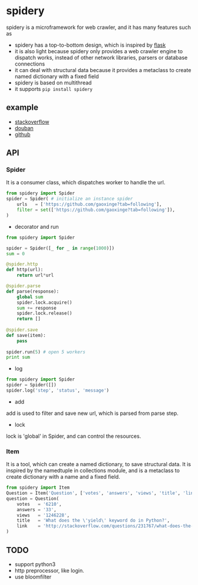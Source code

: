# spidery

spidery is a microframework for web crawler, and it has many features such as
- spidery has a top-to-bottom design, which is inspired by [flask](https://github.com/pallets/flask)
- it is also light because spidery only provides a web crawler engine to dispatch works, instead of other network libraries, parsers or database connections 
- it can deal with structural data because it provides a metaclass to create named dictionary with a fixed field
- spidery is based on multithread
- it supports `pip install spidery`

## example

- [stackoverflow](https://github.com/For-Human/spidery/blob/master/example/stackoverflow.py)
- [douban](https://github.com/For-Human/spidery/blob/master/example/douban.py)
- [github](https://github.com/For-Human/spidery/blob/master/example/github.py)

## API

### Spider

It is a consumer class, which dispatches worker to handle the url.

```python
from spidery import Spider
spider = Spider( # initialize an instance spider
    urls   = ['https://github.com/gaoxinge?tab=following'],
    filter = set(['https://github.com/gaoxinge?tab=following']),
)
```

- decorator and run

```python
from spidery import Spider

spider = Spider([_ for _ in range(1000)])
sum = 0

@spider.http
def http(url):
    return url*url

@spider.parse
def parse(response):
    global sum
    spider.lock.acquire()
    sum += response
    spider.lock.release()
    return []
    
@spider.save
def save(item):
    pass
    
spider.run(5) # open 5 workers
print sum
```

- log

```python
from spidery import Spider
spider = Spider([])
spider.log('step', 'status', 'message')
```

- add

add is used to filter and save new url, which is parsed from parse step.

- lock

lock is 'global' in Spider, and can control the resources.

### Item

It is a tool, which can create a named dictionary, to save structural data. It is inspired by the namedtuple in collections module, and is a metaclass to create dictionary with a name and a fixed field.

```python
from spidery import Item
Question = Item('Question', ['votes', 'answers', 'views', 'title', 'link'])
question = Question(
    votes   = '6210',
    answers = '33',
    views   = '1246228',
    title   = 'What does the \'yield\' keyword do in Python?',
    link    = 'http://stackoverflow.com/questions/231767/what-does-the-yield-keyword-do-in-python',
)
```

## TODO

- support python3
- http preprocessor, like login.
- use bloomfilter